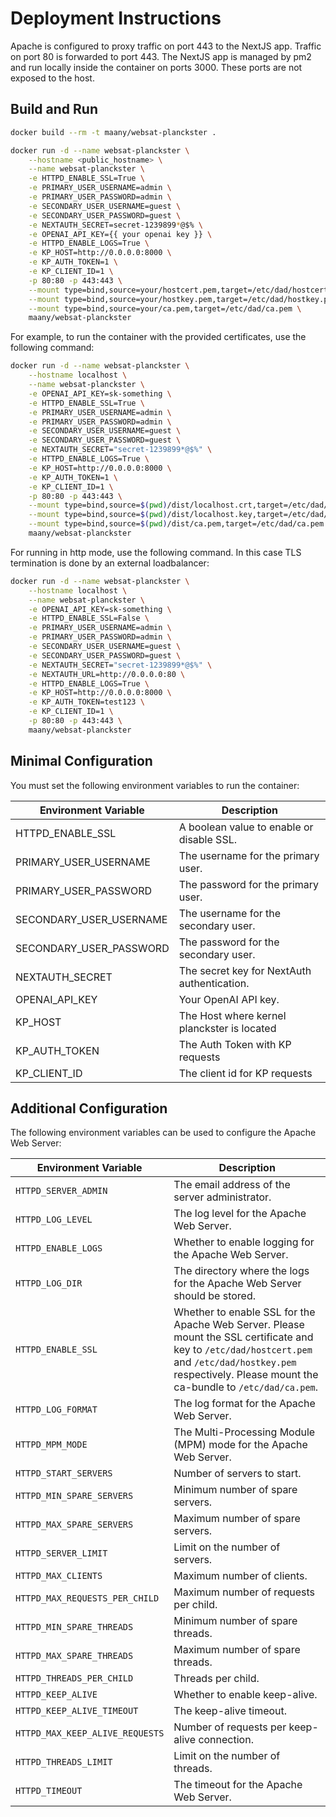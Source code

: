 # Deployment Instructions

Apache is configured to proxy traffic on port 443 to the NextJS app. Traffic on port 80 is forwarded to port 443. The NextJS app is managed by pm2 and run locally inside the container on ports 3000. These ports are not exposed to the host.


## Build and Run

```bash
docker build --rm -t maany/websat-planckster .
```

```bash
docker run -d --name websat-planckster \
    --hostname <public_hostname> \
    --name websat-planckster \
    -e HTTPD_ENABLE_SSL=True \
    -e PRIMARY_USER_USERNAME=admin \
    -e PRIMARY_USER_PASSWORD=admin \
    -e SECONDARY_USER_USERNAME=guest \
    -e SECONDARY_USER_PASSWORD=guest \
    -e NEXTAUTH_SECRET=secret-1239899*@$% \
    -e OPENAI_API_KEY={{ your openai key }} \
    -e HTTPD_ENABLE_LOGS=True \
    -e KP_HOST=http://0.0.0.0:8000 \
    -e KP_AUTH_TOKEN=1 \
    -e KP_CLIENT_ID=1 \
    -p 80:80 -p 443:443 \
    --mount type=bind,source=your/hostcert.pem,target=/etc/dad/hostcert.pem \
    --mount type=bind,source=your/hostkey.pem,target=/etc/dad/hostkey.pem \
    --mount type=bind,source=your/ca.pem,target=/etc/dad/ca.pem \
    maany/websat-planckster
```

For example, to run the container with the provided certificates, use the following command:
```bash
docker run -d --name websat-planckster \
    --hostname localhost \
    --name websat-planckster \
    -e OPENAI_API_KEY=sk-something \
    -e HTTPD_ENABLE_SSL=True \
    -e PRIMARY_USER_USERNAME=admin \
    -e PRIMARY_USER_PASSWORD=admin \
    -e SECONDARY_USER_USERNAME=guest \
    -e SECONDARY_USER_PASSWORD=guest \
    -e NEXTAUTH_SECRET="secret-1239899*@$%" \
    -e HTTPD_ENABLE_LOGS=True \
    -e KP_HOST=http://0.0.0.0:8000 \
    -e KP_AUTH_TOKEN=1 \
    -e KP_CLIENT_ID=1 \
    -p 80:80 -p 443:443 \
    --mount type=bind,source=$(pwd)/dist/localhost.crt,target=/etc/dad/hostcert.pem \
    --mount type=bind,source=$(pwd)/dist/localhost.key,target=/etc/dad/hostkey.pem \
    --mount type=bind,source=$(pwd)/dist/ca.pem,target=/etc/dad/ca.pem \
    maany/websat-planckster
```
For running in http mode, use the following command. In this case TLS termination is done by an external loadbalancer:

```bash
docker run -d --name websat-planckster \
    --hostname localhost \
    --name websat-planckster \
    -e OPENAI_API_KEY=sk-something \
    -e HTTPD_ENABLE_SSL=False \
    -e PRIMARY_USER_USERNAME=admin \
    -e PRIMARY_USER_PASSWORD=admin \
    -e SECONDARY_USER_USERNAME=guest \
    -e SECONDARY_USER_PASSWORD=guest \
    -e NEXTAUTH_SECRET="secret-1239899*@$%" \
    -e NEXTAUTH_URL=http://0.0.0.0:80 \
    -e HTTPD_ENABLE_LOGS=True \
    -e KP_HOST=http://0.0.0.0:8000 \
    -e KP_AUTH_TOKEN=test123 \
    -e KP_CLIENT_ID=1 \
    -p 80:80 -p 443:443 \
    maany/websat-planckster
```

## Minimal Configuration
You must set the following environment variables to run the container:

| Environment Variable    | Description                                 |
| ----------------------- | ------------------------------------------- |
| HTTPD_ENABLE_SSL        | A boolean value to enable or disable SSL.   |
| PRIMARY_USER_USERNAME   | The username for the primary user.          |
| PRIMARY_USER_PASSWORD   | The password for the primary user.          |
| SECONDARY_USER_USERNAME | The username for the secondary user.        |
| SECONDARY_USER_PASSWORD | The password for the secondary user.        |
| NEXTAUTH_SECRET         | The secret key for NextAuth authentication. |
| OPENAI_API_KEY          | Your OpenAI API key.                        |
| KP_HOST                 | The Host where kernel planckster is located |
| KP_AUTH_TOKEN           | The Auth Token with KP requests             |
| KP_CLIENT_ID            | The client id for KP requests               |


## Additional Configuration
The following environment variables can be used to configure the Apache Web Server:


| Environment Variable            | Description                                                                                                                                                                                                    |
| ------------------------------- | -------------------------------------------------------------------------------------------------------------------------------------------------------------------------------------------------------------- |
| `HTTPD_SERVER_ADMIN`            | The email address of the server administrator.                                                                                                                                                                 |
| `HTTPD_LOG_LEVEL`               | The log level for the Apache Web Server.                                                                                                                                                                       |
| `HTTPD_ENABLE_LOGS`             | Whether to enable logging for the Apache Web Server.                                                                                                                                                           |
| `HTTPD_LOG_DIR`                 | The directory where the logs for the Apache Web Server should be stored.                                                                                                                                       |
| `HTTPD_ENABLE_SSL`              | Whether to enable SSL for the Apache Web Server. Please mount the SSL certificate and key to `/etc/dad/hostcert.pem` and `/etc/dad/hostkey.pem` respectively. Please mount the ca-bundle to `/etc/dad/ca.pem`. |
| `HTTPD_LOG_FORMAT`              | The log format for the Apache Web Server.                                                                                                                                                                      |
| `HTTPD_MPM_MODE`                | The Multi-Processing Module (MPM) mode for the Apache Web Server.                                                                                                                                              |
| `HTTPD_START_SERVERS`           | Number of servers to start.                                                                                                                                                                                    |
| `HTTPD_MIN_SPARE_SERVERS`       | Minimum number of spare servers.                                                                                                                                                                               |
| `HTTPD_MAX_SPARE_SERVERS`       | Maximum number of spare servers.                                                                                                                                                                               |
| `HTTPD_SERVER_LIMIT`            | Limit on the number of servers.                                                                                                                                                                                |
| `HTTPD_MAX_CLIENTS`             | Maximum number of clients.                                                                                                                                                                                     |
| `HTTPD_MAX_REQUESTS_PER_CHILD`  | Maximum number of requests per child.                                                                                                                                                                          |
| `HTTPD_MIN_SPARE_THREADS`       | Minimum number of spare threads.                                                                                                                                                                               |
| `HTTPD_MAX_SPARE_THREADS`       | Maximum number of spare threads.                                                                                                                                                                               |
| `HTTPD_THREADS_PER_CHILD`       | Threads per child.                                                                                                                                                                                             |
| `HTTPD_KEEP_ALIVE`              | Whether to enable keep-alive.                                                                                                                                                                                  |
| `HTTPD_KEEP_ALIVE_TIMEOUT`      | The keep-alive timeout.                                                                                                                                                                                        |
| `HTTPD_MAX_KEEP_ALIVE_REQUESTS` | Number of requests per keep-alive connection.                                                                                                                                                                  |
| `HTTPD_THREADS_LIMIT`           | Limit on the number of threads.                                                                                                                                                                                |
| `HTTPD_TIMEOUT`                 | The timeout for the Apache Web Server.                                                                                                                                                                         |

